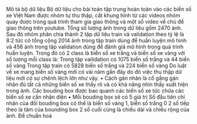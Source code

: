 Mô tả bộ dữ liệu
Bộ dữ liệu cho bài toán tập trung hoàn toàn vào các biển số xe Việt
Nam được nhóm tự thu thập, cắt khung hình từ các videos nhóm quay được
trong quá trình tham gia giao thông và một số video về chủ đề giao thông trên
youtube.
	Tổng số lượng ảnh trong dữ liệu gồm 2470 ảnh. Sau đó nhóm phân chia thành 2 tập dữ liệu train và validation theo tỷ lệ là 8:2 tức có tổng cộng 2014 ảnh trong tập train dùng để huấn luyện mô hình và 456 ảnh trong tập validation dùng để đánh giá mô hình trong quá trình huấn luyện.
	Trong đó có 2 class là biển số xe trắng  và biển số xe vàng với số lượng mỗi class là:
	Trong tập vailidation có 1075 biển số trắng và 44 biển số vàng
	Trong tập train có 5828 biển số trắng và 224 biển số vàng
Do luật về xe mang biển số vàng mới có vài năm gần đây do đó việc thu thập dữ liệu mới có sự chênh lệch lớn như vậy.
•	Cách gán nhãn là cố gắng gán nhãn đủ tất cả những biển số xe thấy rõ và có khả năng nhìn thấy xuất hiện trong ảnh. Các bouding box được bao quanh các biển số xe tức chứa các biển số xe cần nhận diện
•	Mỗi bouding box sẽ có 5 giá trị 
Số đầu tiên chỉ nhãn của đối bouding box có thể là biển số vàng 1, biển số trắng 0
2 số tiếp theo là tâm của bounding box 
2 số cuối cùng là chiều dài và chiều rộng của ảnh. Để chuẩn hoá 
